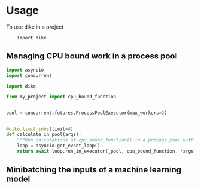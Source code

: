 # Usage

To use dike in a project

```
    import dike
```


## Managing CPU bound work in a process pool
```python
import asyncio
import concurrent

import dike

from my_project import cpu_bound_function


pool = concurrent.futures.ProcessPoolExecutor(max_workers=2)


@dike.limit_jobs(limit=4)
def calculate_in_pool(args):
    """Run calculations of cpu_bound_function() in a process pool with limited queue"""
    loop = asyncio.get_event_loop()
    return await loop.run_in_executor(_pool, cpu_bound_function, *args)
```


## Minibatching the inputs of a machine learning model

